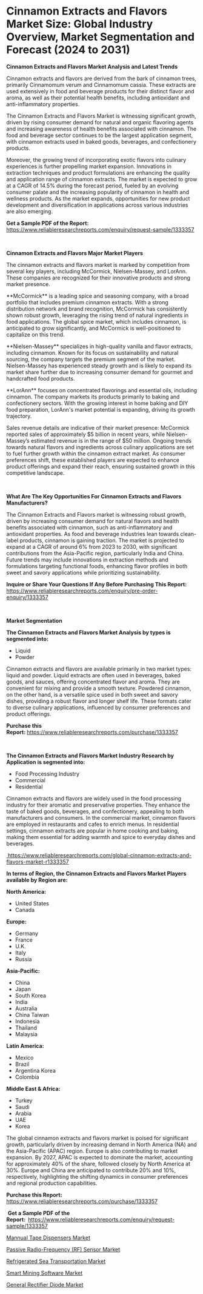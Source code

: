 <p><h1>Cinnamon Extracts and Flavors Market Size: Global Industry Overview, Market Segmentation and Forecast (2024 to 2031)</h1></p><p><strong>Cinnamon Extracts and Flavors Market Analysis and Latest Trends</strong></p>
<p><p>Cinnamon extracts and flavors are derived from the bark of cinnamon trees, primarily Cinnamomum verum and Cinnamomum cassia. These extracts are used extensively in food and beverage products for their distinct flavor and aroma, as well as their potential health benefits, including antioxidant and anti-inflammatory properties. </p><p>The Cinnamon Extracts and Flavors Market is witnessing significant growth, driven by rising consumer demand for natural and organic flavoring agents and increasing awareness of health benefits associated with cinnamon. The food and beverage sector continues to be the largest application segment, with cinnamon extracts used in baked goods, beverages, and confectionery products. </p><p>Moreover, the growing trend of incorporating exotic flavors into culinary experiences is further propelling market expansion. Innovations in extraction techniques and product formulations are enhancing the quality and application range of cinnamon extracts. The market is expected to grow at a CAGR of 14.5% during the forecast period, fueled by an evolving consumer palate and the increasing popularity of cinnamon in health and wellness products. As the market expands, opportunities for new product development and diversification in applications across various industries are also emerging.</p></p>
<p><strong>Get a Sample PDF of the Report:&nbsp;</strong> <a href="https://www.reliableresearchreports.com/enquiry/request-sample/1333357?utm_campaign=31&utm_medium=2&utm_source=Github&utm_content=ia&utm_term=01102024&utm_id=cinnamon-extracts-and-flavors">https://www.reliableresearchreports.com/enquiry/request-sample/1333357</a></p>
<p>&nbsp;</p>
<p><strong>Cinnamon Extracts and Flavors Major Market Players</strong></p>
<p><p>The cinnamon extracts and flavors market is marked by competition from several key players, including McCormick, Nielsen-Massey, and LorAnn. These companies are recognized for their innovative products and strong market presence.</p><p>**McCormick** is a leading spice and seasoning company, with a broad portfolio that includes premium cinnamon extracts. With a strong distribution network and brand recognition, McCormick has consistently shown robust growth, leveraging the rising trend of natural ingredients in food applications. The global spice market, which includes cinnamon, is anticipated to grow significantly, and McCormick is well-positioned to capitalize on this trend.</p><p>**Nielsen-Massey** specializes in high-quality vanilla and flavor extracts, including cinnamon. Known for its focus on sustainability and natural sourcing, the company targets the premium segment of the market. Nielsen-Massey has experienced steady growth and is likely to expand its market share further due to increasing consumer demand for gourmet and handcrafted food products.</p><p>**LorAnn** focuses on concentrated flavorings and essential oils, including cinnamon. The company markets its products primarily to baking and confectionery sectors. With the growing interest in home baking and DIY food preparation, LorAnn's market potential is expanding, driving its growth trajectory.</p><p>Sales revenue details are indicative of their market presence: McCormick reported sales of approximately $5 billion in recent years, while Nielsen-Massey’s estimated revenue is in the range of $50 million. Ongoing trends towards natural flavors and ingredients across culinary applications are set to fuel further growth within the cinnamon extract market. As consumer preferences shift, these established players are expected to enhance product offerings and expand their reach, ensuring sustained growth in this competitive landscape.</p></p>
<p>&nbsp;</p>
<p><strong>What Are The Key Opportunities For Cinnamon Extracts and Flavors Manufacturers?</strong></p>
<p><p>The Cinnamon Extracts and Flavors market is witnessing robust growth, driven by increasing consumer demand for natural flavors and health benefits associated with cinnamon, such as anti-inflammatory and antioxidant properties. As food and beverage industries lean towards clean-label products, cinnamon is gaining traction. The market is projected to expand at a CAGR of around 6% from 2023 to 2030, with significant contributions from the Asia-Pacific region, particularly India and China. Future trends may include innovations in extraction methods and formulations targeting functional foods, enhancing flavor profiles in both sweet and savory applications while prioritizing sustainability.</p></p>
<p><strong>Inquire or Share Your Questions If Any Before Purchasing This Report:</strong> <a href="https://www.reliableresearchreports.com/enquiry/pre-order-enquiry/1333357?utm_campaign=31&utm_medium=2&utm_source=Github&utm_content=ia&utm_term=01102024&utm_id=cinnamon-extracts-and-flavors">https://www.reliableresearchreports.com/enquiry/pre-order-enquiry/1333357</a></p>
<p>&nbsp;</p>
<p><strong>Market Segmentation</strong></p>
<p><strong>The Cinnamon Extracts and Flavors Market Analysis by types is segmented into:</strong></p>
<p><ul><li>Liquid</li><li>Powder</li></ul></p>
<p><p>Cinnamon extracts and flavors are available primarily in two market types: liquid and powder. Liquid extracts are often used in beverages, baked goods, and sauces, offering concentrated flavor and aroma. They are convenient for mixing and provide a smooth texture. Powdered cinnamon, on the other hand, is a versatile spice used in both sweet and savory dishes, providing a robust flavor and longer shelf life. These formats cater to diverse culinary applications, influenced by consumer preferences and product offerings.</p></p>
<p><strong>Purchase this Report:&nbsp;</strong><a href="https://www.reliableresearchreports.com/purchase/1333357?utm_campaign=31&utm_medium=2&utm_source=Github&utm_content=ia&utm_term=01102024&utm_id=cinnamon-extracts-and-flavors">https://www.reliableresearchreports.com/purchase/1333357</a></p>
<p>&nbsp;</p>
<p><strong>The Cinnamon Extracts and Flavors Market Industry Research by Application is segmented into:</strong></p>
<p><ul><li>Food Processing Industry</li><li>Commercial</li><li>Residential</li></ul></p>
<p><p>Cinnamon extracts and flavors are widely used in the food processing industry for their aromatic and preservative properties. They enhance the taste of baked goods, beverages, and confectionery, appealing to both manufacturers and consumers. In the commercial market, cinnamon flavors are employed in restaurants and cafes to enrich menus. In residential settings, cinnamon extracts are popular in home cooking and baking, making them essential for adding warmth and spice to everyday dishes and beverages.</p></p>
<p><a href="https://www.reliableresearchreports.com/global-cinnamon-extracts-and-flavors-market-r1333357?utm_campaign=31&utm_medium=2&utm_source=Github&utm_content=ia&utm_term=01102024&utm_id=cinnamon-extracts-and-flavors">&nbsp;https://www.reliableresearchreports.com/global-cinnamon-extracts-and-flavors-market-r1333357</a></p>
<p><strong>In terms of Region, the Cinnamon Extracts and Flavors Market Players available by Region are:</strong></p>
<p>
    <p> <strong> North America: </strong>
        <ul>
            <li>United States</li>
            <li>Canada</li>
        </ul>
        </p> 
    <p> <strong> Europe: </strong>
        <ul>
            <li>Germany</li>
            <li>France</li>
            <li>U.K.</li>
            <li>Italy</li>
            <li>Russia</li>
        </ul>
        </p> 
    <p> <strong> Asia-Pacific: </strong>
        <ul>
            <li>China</li>
            <li>Japan</li>
            <li>South Korea</li>
            <li>India</li>
            <li>Australia</li>
            <li>China Taiwan</li>
            <li>Indonesia</li>
            <li>Thailand</li>
            <li>Malaysia</li>
        </ul>
        </p> 
    <p> <strong> Latin America: </strong>
        <ul>
            <li>Mexico</li>
            <li>Brazil</li>
            <li>Argentina Korea</li>
            <li>Colombia</li>
        </ul>
        </p> 
    <p> <strong> Middle East & Africa: </strong>
        <ul>
            <li>Turkey</li>
            <li>Saudi</li>
            <li>Arabia</li>
            <li>UAE</li>
            <li>Korea</li>
        </ul>
    </p>
    </p>
<p><p>The global cinnamon extracts and flavors market is poised for significant growth, particularly driven by increasing demand in North America (NA) and the Asia-Pacific (APAC) region. Europe is also contributing to market expansion. By 2027, APAC is expected to dominate the market, accounting for approximately 40% of the share, followed closely by North America at 30%. Europe and China are anticipated to contribute 20% and 10%, respectively, highlighting the shifting dynamics in consumer preferences and regional production capabilities.</p></p>
<p><strong>Purchase this Report: </strong><a href="https://www.reliableresearchreports.com/purchase/1333357?utm_campaign=31&utm_medium=2&utm_source=Github&utm_content=ia&utm_term=01102024&utm_id=cinnamon-extracts-and-flavors">https://www.reliableresearchreports.com/purchase/1333357</a></p>
<p>&nbsp;<strong>Get a Sample PDF of the Report:&nbsp;&nbsp;</strong><a href="https://www.reliableresearchreports.com/enquiry/request-sample/1333357?utm_campaign=31&utm_medium=2&utm_source=Github&utm_content=ia&utm_term=01102024&utm_id=cinnamon-extracts-and-flavors">https://www.reliableresearchreports.com/enquiry/request-sample/1333357</a></p>
<p><strong></strong></p>
<p><p><a href="https://github.com/LilianFaulkner65/Market-Research-Report-List-1/blob/main/mannual-tape-dispensers-market.md?utm_campaign=31&utm_medium=2&utm_source=Github&utm_content=ia&utm_term=01102024&utm_id=cinnamon-extracts-and-flavors">Mannual Tape Dispensers Market</a></p><p><a href="https://issuu.com/reportprime-2/docs/passive-radio-frequency-rf-sensor-m_a020fab95bdb06?utm_campaign=31&utm_medium=2&utm_source=Github&utm_content=ia&utm_term=01102024&utm_id=cinnamon-extracts-and-flavors">Passive Radio-Frequency (RF) Sensor Market</a></p><p><a href="https://www.linkedin.com/pulse/strategic-roadmap-global-refrigerated-sea-transportation-market-t3lvf?utm_campaign=31&utm_medium=2&utm_source=Github&utm_content=ia&utm_term=01102024&utm_id=cinnamon-extracts-and-flavors">Refrigerated Sea Transportation Market</a></p><p><a href="https://www.linkedin.com/pulse/global-smart-mining-software-market-landscape-future-trends-jylqf?utm_campaign=31&utm_medium=2&utm_source=Github&utm_content=ia&utm_term=01102024&utm_id=cinnamon-extracts-and-flavors">Smart Mining Software Market</a></p><p><a href="https://issuu.com/reportprime-2/docs/general-rectifier-diode-market-size_4a5c7e9f2bc2f6?utm_campaign=31&utm_medium=2&utm_source=Github&utm_content=ia&utm_term=01102024&utm_id=cinnamon-extracts-and-flavors">General Rectifier Diode Market</a></p></p>